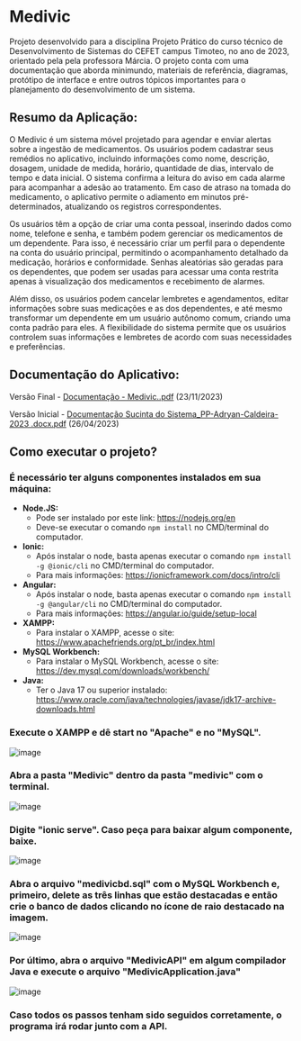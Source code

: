 # Medivic

Projeto desenvolvido para a disciplina Projeto Prático do curso técnico de Desenvolvimento de Sistemas do CEFET campus Timoteo, no ano de 2023, orientado pela pela professora Márcia. O projeto conta com uma documentação que aborda minimundo, materiais de referência, diagramas, protótipo de interface e entre outros tópicos importantes para o planejamento do desenvolvimento de um sistema.

## Resumo da Aplicação:

O Medivic é um sistema móvel projetado para agendar e enviar alertas sobre a ingestão de medicamentos. Os usuários podem cadastrar seus remédios no aplicativo, incluindo informações como nome, descrição, dosagem, unidade de medida, horário, quantidade de dias, intervalo de tempo e data inicial. O sistema confirma a leitura do aviso em cada alarme para acompanhar a adesão ao tratamento. Em caso de atraso na tomada do medicamento, o aplicativo permite o adiamento em minutos pré-determinados, atualizando os registros correspondentes.

Os usuários têm a opção de criar uma conta pessoal, inserindo dados como nome, telefone e senha, e também podem gerenciar os medicamentos de um dependente. Para isso, é necessário criar um perfil para o dependente na conta do usuário principal, permitindo o acompanhamento detalhado da medicação, horários e conformidade. Senhas aleatórias são geradas para os dependentes, que podem ser usadas para acessar uma conta restrita apenas à visualização dos medicamentos e recebimento de alarmes.

Além disso, os usuários podem cancelar lembretes e agendamentos, editar informações sobre suas medicações e as dos dependentes, e até mesmo transformar um dependente em um usuário autônomo comum, criando uma conta padrão para eles. A flexibilidade do sistema permite que os usuários controlem suas informações e lembretes de acordo com suas necessidades e preferências.

## Documentação do Aplicativo:
Versão Final - [Documentação - Medivic..pdf](https://github.com/adryanmbdk/medivic/files/13468682/Documentacao.-.Medivic.pdf) (23/11/2023)

Versão Inicial - [Documentação Sucinta do Sistema_PP-Adryan-Caldeira-2023 .docx.pdf](https://github.com/adryanmbdk/medivic/files/13468683/Documentacao.Sucinta.do.Sistema_PP-Adryan-Caldeira-2023.docx.pdf) (26/04/2023)

## Como executar o projeto?

### É necessário ter alguns componentes instalados em sua máquina:
- **Node.JS:**
  - Pode ser instalado por este link: https://nodejs.org/en
  - Deve-se executar o comando `npm install` no CMD/terminal do computador.
- **Ionic:**
  - Após instalar o node, basta apenas executar o comando `npm install -g @ionic/cli` no CMD/terminal do computador.
  - Para mais informações: https://ionicframework.com/docs/intro/cli
- **Angular:**
  - Após instalar o node, basta apenas executar o comando `npm install -g @angular/cli` no CMD/terminal do computador.
  - Para mais informações: https://angular.io/guide/setup-local
- **XAMPP:**
  - Para instalar o XAMPP, acesse o site: https://www.apachefriends.org/pt_br/index.html
- **MySQL Workbench:**
  - Para instalar o MySQL Workbench, acesse o site: https://dev.mysql.com/downloads/workbench/
- **Java:**
  - Ter o Java 17 ou superior instalado: https://www.oracle.com/java/technologies/javase/jdk17-archive-downloads.html

### Execute o XAMPP e dê start no "Apache" e no "MySQL".
![image](https://github.com/adryanmbdk/medivic/assets/95255315/cb87be83-3671-45a4-8cc2-3900b0b51915)

### Abra a pasta "Medivic" dentro da pasta "medivic" com o terminal. 
![image](https://github.com/adryanmbdk/medivic/assets/95255315/ef0498f8-ac26-4864-8877-6bd654ced615)

### Digite "ionic serve". Caso peça para baixar algum componente, baixe.
![image](https://github.com/adryanmbdk/medivic/assets/95255315/8dcd94ae-4460-48ca-870c-448d378c3337)

### Abra o arquivo "medivicbd.sql" com o MySQL Workbench e, primeiro, delete as três linhas que estão destacadas e então crie o banco de dados clicando no ícone de raio destacado na imagem. 
![image](https://github.com/adryanmbdk/medivic/assets/95255315/6ca31734-959d-43f9-89f4-cddda697f29f)

### Por último, abra o arquivo "MedivicAPI" em algum compilador Java e execute o arquivo "MedivicApplication.java"
![image](https://github.com/adryanmbdk/medivic/assets/95255315/bc07561a-6b35-46b3-89b6-0abe7521c1b3)

### Caso todos os passos tenham sido seguidos corretamente, o programa irá rodar junto com a API.





